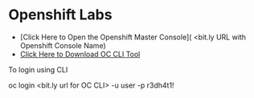 # Openshift Labs

- [Click Here to Open the Openshift Master Console]( <bit.ly URL with Openshift Console Name)
- [Click Here to Download OC CLI Tool](https://mirror.openshift.com/pub/openshift-v4/clients/ocp/4.1.4)

To login using CLI

oc login <bit.ly url for OC CLI> -u user<ID on yellow stickem> -p r3dh4t1!
 
